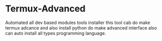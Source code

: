 # Termux-Advanced
Automated all dev based modules tools installer this tool cab do make termux adcance and also install python do make advanced interface also can auto install all types programming language. 
